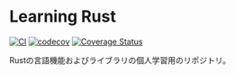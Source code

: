 # Learning Rust

[![CI](https://github.com/kuwata0037/study-rust/actions/workflows/ci.yaml/badge.svg)](https://github.com/kuwata0037/study-rust/actions/workflows/ci.yaml)
[![codecov](https://codecov.io/gh/kuwata0037/study-rust/branch/main/graph/badge.svg?token=0OC3MY7OY6)](https://codecov.io/gh/kuwata0037/study-rust)
[![Coverage Status](https://coveralls.io/repos/github/kuwata0037/study-rust/badge.svg?branch=main)](https://coveralls.io/github/kuwata0037/study-rust?branch=main)

Rustの言語機能およびライブラリの個人学習用のリポジトリ。
